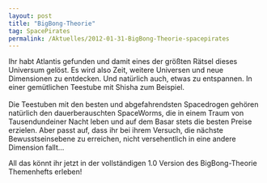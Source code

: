 ```yaml
---
layout: post
title: "BigBong-Theorie"
tag: SpacePirates
permalink: /Aktuelles/2012-01-31-BigBong-Theorie-spacepirates
---
```


<p>Ihr habt Atlantis gefunden und damit eines der größten Rätsel dieses Universum gelöst. Es wird also Zeit, weitere Universen und neue Dimensionen zu entdecken. Und natürlich auch, etwas zu entspannen. In einer gemütlichen Teestube mit Shisha zum Beispiel.<br/>
<br/>
Die Teestuben mit den besten und abgefahrendsten Spacedrogen gehören natürlich den dauerberauschten SpaceWorms, die in einem Traum von Tausendundeiner Nacht leben und auf dem Basar stets die besten Preise erzielen. Aber passt auf, dass ihr bei ihrem Versuch, die nächste Bewusstseinsebene zu erreichen, nicht versehentlich in eine andere Dimension fallt&hellip;</p>
All das könnt ihr jetzt in der vollständigen 1.0 Version des BigBong-Theorie Themenhefts erleben!

